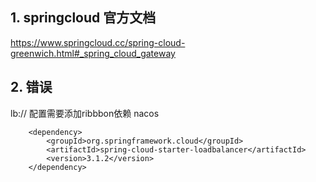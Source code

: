 ## 1. springcloud 官方文档
https://www.springcloud.cc/spring-cloud-greenwich.html#_spring_cloud_gateway
## 2. 错误

lb:// 配置需要添加ribbbon依赖 nacos

        <dependency>
            <groupId>org.springframework.cloud</groupId>
            <artifactId>spring-cloud-starter-loadbalancer</artifactId>
            <version>3.1.2</version>
        </dependency>